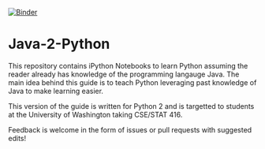 [![Binder](https://mybinder.org/badge_logo.svg)](https://mybinder.org/v2/gh/hschafer/java-2-python/master?filepath=JavaToPython.ipynb)

# Java-2-Python

This repository contains iPython Notebooks to learn Python assuming the reader already has knowledge of the programming langauge Java.
The main idea behind this guide is to teach Python leveraging past knowledge of Java to make learning easier.

This version of the guide is written for Python 2 and is targetted to students at the University of Washington taking CSE/STAT 416.

Feedback is welcome in the form of issues or pull requests with suggested edits! 
